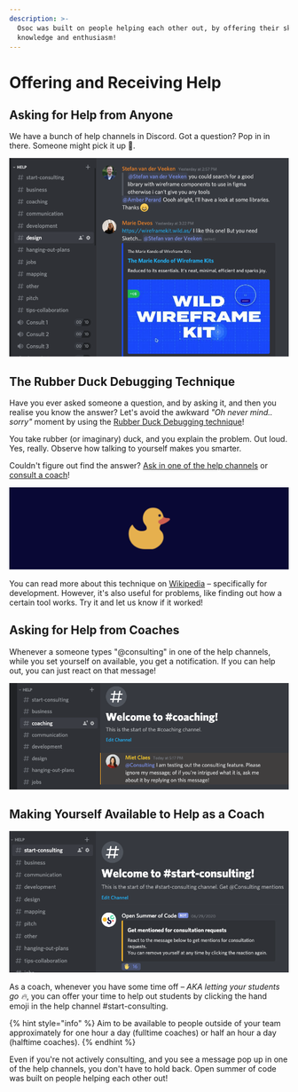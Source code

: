 ```yaml
---
description: >-
  Osoc was built on people helping each other out, by offering their skills,
  knowledge and enthusiasm!
---
```


# Offering and Receiving Help

## Asking for Help from Anyone

We have a bunch of help channels in Discord. Got a question? Pop in in there. Someone might pick it up 👀.

![](../../.gitbook/assets/screenshot-2020-07-10-at-17.24.57.png)

## The Rubber Duck Debugging Technique

Have you ever asked someone a question, and by asking it, and then you realise you know the answer? Let's avoid the awkward _"Oh never mind.. sorry"_ moment by using the [Rubber Duck Debugging technique](https://en.wikipedia.org/wiki/Rubber_duck_debugging)!

You take rubber \(or imaginary\) duck, and you explain the problem. Out loud. Yes, really. Observe how talking to yourself makes you smarter.

Couldn't figure out find the answer? [Ask in one of the help channels](remote-helping.md#asking-for-help-from-anyone) or [consult a coach](remote-helping.md#asking-for-help-from-coaches)!

![A duck](../../.gitbook/assets/screenshot-2020-07-10-at-17.39.04.png)

You can read more about this technique on [Wikipedia](https://en.wikipedia.org/wiki/Rubber_duck_debugging) – specifically for development. However, it's also useful for problems, like finding out how a certain tool works. Try it and let us know if it worked!

## Asking for Help from Coaches

Whenever a someone types "@consulting" in one of the help channels, while you set yourself on available, you get a notification. If you can help out, you can just react on that message!

![](../../.gitbook/assets/screenshot-2020-07-10-at-17.17.21.png)

## Making Yourself Available to Help as a Coach

![](../../.gitbook/assets/screenshot-2020-07-10-at-17.07.16.png)

As a coach, whenever you have some time off _– AKA letting your students go 🔥_, you can offer your time to help out students by clicking the hand emoji in the help channel \#start-consulting.

{% hint style="info" %}
Aim to be available to people outside of your team approximately for one hour a day \(fulltime coaches\) or half an hour a day \(halftime coaches\).
{% endhint %}

Even if you're not actively consulting, and you see a message pop up in one of the help channels, you don't have to hold back. Open summer of code was built on people helping each other out!

